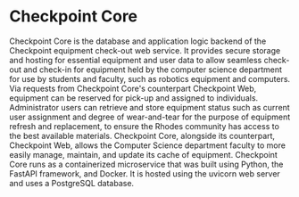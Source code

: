 # Checkpoint Core

Checkpoint Core is the database and application logic backend of the Checkpoint equipment check-out web service. It provides secure storage and hosting for essential equipment and user data to allow seamless check-out and check-in for equipment held by the computer science department for use by students and faculty, such as robotics equipment and computers. Via requests from Checkpoint Core's counterpart Checkpoint Web, equipment can be reserved for pick-up and assigned to individuals. Administrator users can retrieve and store equipment status such as current user assignment and degree of wear-and-tear for the purpose of equipment refresh and replacement, to ensure the Rhodes community has access to the best available materials. Checkpoint Core, alongside its counterpart, Checkpoint Web, allows the Computer Science department faculty to more easily manage, maintain, and update its cache of equipment. Checkpoint Core runs as a containerized microservice that was built using Python, the FastAPI framework, and Docker. It is hosted using the uvicorn web server and uses a PostgreSQL database.
